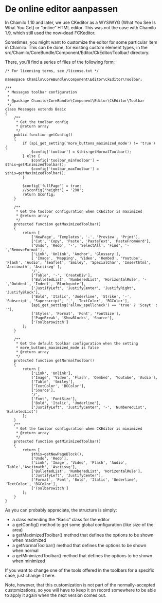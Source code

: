 # De online editor aanpassen

In Chamilo 1.10 and later, we use CKeditor as a WYSIWYG \(What You See Is What You Get\) or “online” HTML editor. This was not the case with Chamilo 1.9, which still used the now-dead FCKeditor.

Sometimes, you might want to customize the editor for some particular item in Chamilo. This can be done, for existing custom element types, in the src/Chamilo/CoreBundle/Component/Editor/CkEditor/Toolbar/ directory.

There, you’ll find a series of files of the following form:

```text
/* For licensing terms, see /license.txt */

namespace Chamilo\CoreBundle\Component\Editor\CkEditor\Toolbar;

/**
 * Messages toolbar configuration
 *
 * @package Chamilo\CoreBundle\Component\Editor\CkEditor\Toolbar
 */
class Messages extends Basic
{ 
    /**
     * Get the toolbar config
     * @return array
     */
    public function getConfig()
    {
        if (api_get_setting('more_buttons_maximized_mode') != 'true') {
            $config['toolbar'] = $this→getNormalToolbar();
        } else {
            $config['toolbar_minToolbar'] = $this→getMinimizedToolbar();
            $config['toolbar_maxToolbar'] = $this→getMaximizedToolbar();
        }

        $config['fullPage'] = true;
        //$config['height'] = '200';
        return $config;
    }

    /**
     * Get the toolbar configuration when CKEditor is maximized
     * @return array
     */
    protected function getMaximizedToolbar()
    {
        return [
            ['NewPage', 'Templates', '-', 'Preview', 'Print'],
            ['Cut', 'Copy', 'Paste', 'PasteText', 'PasteFromWord'],
            ['Undo', 'Redo', '-', 'SelectAll', 'Find', '-','RemoveFormat'],
            ['Link', 'Unlink', 'Anchor', 'Glossary'],
            [ 'Image', 'Mapping', 'Video', 'Oembed', 'Youtube', 'Flash', 'Audio', 'leaflet', 'Smiley', 'SpecialChar', 'Inserthtml', 'Asciimath', 'Asciisvg' ],
            '/',
            ['Table', '-', 'CreateDiv'],
            ['BulletedList', 'NumberedList', 'HorizontalRule', '-','Outdent', 'Indent', 'Blockquote'],
            ['JustifyLeft', 'JustifyCenter', 'JustifyRight', 'JustifyBlock'],
            ['Bold', 'Italic', 'Underline', 'Strike', '-', 'Subscript', 'Superscript', '-', 'TextColor', 'BGColor'],
            [api_get_setting('allow_spellcheck') == 'true' ? 'Scayt' : ''],
            ['Styles', 'Format', 'Font', 'FontSize'],
            ['PageBreak', 'ShowBlocks', 'Source'],
            ['Toolbarswitch']
        ];
    }

    /**
     * Get the default toolbar configuration when the setting
     * more_buttons_maximized_mode is false
     * @return array
     */
    protected function getNormalToolbar()
    {
        return [
            ['Link', 'Unlink'],
            ['Image', 'Video', 'Flash', 'Oembed', 'Youtube', 'Audio'],
            ['Table', 'Smiley'],
            ['TextColor', 'BGColor'],
            ['Source'],
            '/',
            ['Font', 'FontSize'],
            ['Bold', 'Italic', 'Underline'],
            ['JustifyLeft', 'JustifyCenter', '-', 'NumberedList', 'BulletedList']
        ];
    }
    /**
     * Get the toolbar configuration when CKEditor is minimized
     * @return array
     */
    protected function getMinimizedToolbar()
    {
        return [
            $this→getNewPageBlock(),
            ['Undo', 'Redo'],
            ['Link', 'Image', 'Video', 'Flash', 'Audio', 'Table','Asciimath', 'Asciisvg'],
            ['BulletedList', 'NumberedList', 'HorizontalRule'],
            ['JustifyLeft', 'JustifyCenter'],
            ['Format', 'Font', 'Bold', 'Italic', 'Underline', 'TextColor', 'BGColor'],
            ['Toolbarswitch']
        ];
    }
}
```

As you can probably appreciate, the structure is simply:

* a class extending the “Basic” class for the editor
* a getConfig\(\) method to get some global configuration \(like size of the area\)
* a getMaximizedToolbar\(\) method that defines the options to be shown when maximized
* a getNormalToolbar\(\) method that defines the options to be shown when normal
* a getMinimizedToolbar\(\) method that defines the options to be shown when minimized

If you want to change one of the tools offered in the toolbars for a specific case, just change it here.

Note, however, that this customization is not part of the normally-accepted customizations, so you will have to keep it on record somewhere to be able to apply it again when the next version comes out.

